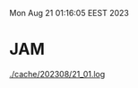Mon Aug 21 01:16:05 EEST 2023
# JAM
<a href='./cache/202308/21_01.log'>./cache/202308/21_01.log</a>
